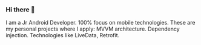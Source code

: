 ### Hi there 👋
I am a Jr Android Developer. 100% focus on mobile technologies. 
These are my personal projects where I apply:
MVVM architecture.
Dependency injection.
Technologies like LiveData, Retrofit.

